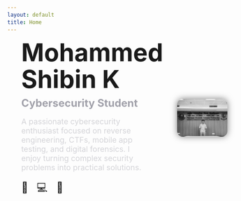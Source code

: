 ```yaml
---
layout: default
title: Home
---
```


<div class="hero-section">
  <div class="hero-left">
    <h1 class="hero-name">
      <span>Mohammed</span><br>
      <span>Shibin K</span>
    </h1>
    <h2 class="hero-role">Cybersecurity Student</h2>
    <p class="hero-desc">
      A passionate cybersecurity enthusiast focused on reverse engineering, CTFs, mobile app testing, and digital forensics. I enjoy turning complex security problems into practical solutions.
    </p>
    <div class="social-icons">
      <a href="https://www.linkedin.com/in/shibin-k-ba3095205/" target="_blank">🔗</a>
      <a href="https://github.com/shibzzz" target="_blank">💻</a>
      <a href="mohdshibin.k@gmail.com">📧</a>
    </div>
  </div>

  <div class="hero-right">
    <img src="/assets/img/profile.jpg" alt="Mohammed Shibin K" class="hero-img">
  </div>
</div>
<section class="reveal-on-scroll">
  <h2>👋 About Me</h2>
  <p>
    I'm <strong>Mohammed Shibin K</strong>, a passionate cybersecurity student focused on hands-on problem solving, tool development, and digital investigations. I enjoy exploring offensive and defensive techniques through real-world scenarios and CTFs.
  </p>
  <p>
    I’ve participated in multiple cybersecurity events, completed practical labs (TryHackMe, DVIA, Burp Suite testing), and worked on projects related to multi-factor authentication, mobile app security, and WiFi DoS detection.
  </p>
  <p>
    Currently, I’m diving deeper into reverse engineering, malware analysis, and cyber forensics — aiming to contribute to both technical communities and secure systems design.
  </p>
</section>


<section class="reveal-on-scroll">
  <h2>🚀 Projects</h2>

  <div class="project-card">
    <h3 class="project-title">🔐 TriCrypt Authentication System</h3>
    <p class="project-desc">A three-level authentication mechanism combining passphrases, image patterns, and gesture-based face recognition.</p>
    <a class="project-link" href="{{'/projects/tricrypt/' | relative_url }}">View Project</a>
  </div>

  <div class="project-card">
    <h3 class="project-title">📶 WiFi DoS Detection</h3>
    <p class="project-desc">A final year B.Sc. project built using Python and Scapy to detect denial-of-service signals in wireless traffic.</p>
    <a class="project-link" href="{{ '/projects/wifi-dos/' | relative_url }}">View Project</a>
  </div>
</section>


<section class="reveal-on-scroll">
  <h2>🛠️ Skills</h2>
  <div class="skills-list">
    <span class="skill-card">Python</span><br>
    <span class="skill-card">Burp Suite</span><br>
    <span class="skill-card">Wireshark</span><br>
    <span class="skill-card">Linux</span><br>
    <span class="skill-card">OpenCV</span><br>
    <span class="skill-card">Frida</span><br>
    <span class="skill-card">ADB</span><br>
    <span class="skill-card">Git & GitHub</span><br>
    <span class="skill-card">Reverse Engineering</span><br>
    <span class="skill-card">Mobile Pentesting</span><br>
    <span class="skill-card">Autopsy</span><br>
    <span class="skill-card">FTK Imager</span><br>
    <span class="skill-card">SQL</span><br>
    <span class="skill-card">Jekyll</span><br>
  </div>
</section>



<section class="reveal-on-scroll">
  <h2>🎓 Education</h2>
  <h3>M.Sc. Cyber Security</h3>
  <p><strong>National Forensic Sciences University, Bhopal</strong><br>
  <em>2023 – 2025</em></p>
  <p>Focus Areas: Cybercrime Investigation, Mobile App Testing, Digital Forensics, Advanced Networking, Legal Procedures</p>

  <h3>B.Sc. Cyber Forensics</h3>
  <p><strong>[Your Previous University Name]</strong><br>
  <em>2020 – 2023</em></p>
  <p>Projects: WiFi DoS Detection, TriCrypt Authentication<br>
  Learned: Packet analysis, Network Security, System Forensics, Encryption basics</p>
</section>


<section class="reveal-on-scroll">
  <h2>📬 Contact</h2>
  <p>Feel free to reach out for:</p>
  <ul>
    <li>CTF collaborations</li>
    <li>Research projects</li>
    <li>Cybersecurity internships</li>
    <li>Freelance testing work</li>
  </ul>

  <p><strong>📧 Email:</strong> <a href="mailto:mohammedshibin@example.com">mohammedshibin@example.com</a></p>
  <p><strong>💼 LinkedIn:</strong> <a href="https://linkedin.com/in/yourprofile">linkedin.com/in/yourprofile</a></p>
  <p><strong>💻 GitHub:</strong> <a href="https://github.com/shibzzz">github.com/shibzzz</a></p>
</section>



<script>
document.addEventListener("DOMContentLoaded", function () {
  const reveals = document.querySelectorAll('.reveal-on-scroll');
  function revealOnScroll() {
    for (const el of reveals) {
      const rect = el.getBoundingClientRect();
      if (rect.top < window.innerHeight - 60) {
        el.classList.add('visible');
      }
    }
  }
  window.addEventListener('scroll', revealOnScroll);
  revealOnScroll();
});
</script>
<style>
/* Layout grid for top hero section */
.hero-section {
  display: grid;
  grid-template-columns: 1fr 1fr;
  gap: 2rem;
  align-items: center;
  margin-bottom: 4rem;
}
.hero-left {
  padding-left: 2rem;
}
.hero-name {
  font-size: 3.5rem;
  line-height: 1.1;
  margin: 0;
}
.hero-role {
  font-size: 1.5rem;
  color: #a1a1aa;
  margin: 0.5rem 0;
}
.hero-desc {
  font-size: 1.1rem;
  color: #d4d4d8;
  max-width: 90%;
}
.social-icons a {
  font-size: 1.5rem;
  margin-right: 1rem;
  text-decoration: none;
}
.hero-right {
  text-align: right;
}
.hero-img {
  width: 300px;
  border-radius: 12px;
  filter: grayscale(100%);
  box-shadow: 0 0 15px rgba(0,0,0,0.5);
}

/* Responsive behavior */
@media (max-width: 768px) {
  .hero-section {
    grid-template-columns: 1fr;
    text-align: center;
  }
  .hero-left {
    padding-left: 0;
  }
  .hero-right {
    margin-top: 2rem;
    text-align: center;
  }
  .hero-img {
    width: 70%;
  }
}
</style>
<style>
.reveal-on-scroll {
  opacity: 0;
  transform: translateY(40px);
  transition: opacity 0.7s ease, transform 0.7s ease;
}
.reveal-on-scroll.visible {
  opacity: 1;
  transform: translateY(0);
}
section {
  margin-bottom: 4rem;
}
</style>
